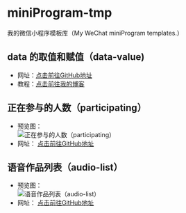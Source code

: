 # miniProgram-tmp
我的微信小程序模板库（My WeChat miniProgram templates.）
## data 的取值和赋值（data-value)
- 网址：[点击前往GitHub地址](https://github.com/ideshun/miniProgram-tmp/tree/master/pages/data-value "GitHub地址")
- 教程：[点击前往我的博客](https://www.w3h5.com/post/156.html "我的博客地址")

## 正在参与的人数（participating）
- 预览图：  
![正在参与的人数（participating）](https://github.com/ideshun/miniProgram-tmp/blob/master/data/images/participating.png)
- 网址：
[点击前往GitHub地址](https://github.com/ideshun/miniProgram-tmp/tree/master/pages/participating "GitHub地址")

## 语音作品列表（audio-list）
- 预览图：  
![语音作品列表（audio-list）](https://github.com/ideshun/miniProgram-tmp/blob/master/data/images/audio-list.png)
- 网址：
[点击前往GitHub地址](https://github.com/ideshun/miniProgram-tmp/tree/master/pages/audio/audio-list "GitHub地址")